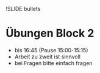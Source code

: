 !SLIDE bullets
# Übungen Block 2 #

* bis 16:45 (Pause 15:00-15:15)
* Arbeit zu zweit ist sinnvoll
* bei Fragen bitte einfach fragen
